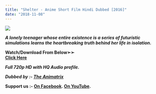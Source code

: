 ```yaml
---
title: "Shelter - Anime Short Film Hindi Dubbed [2016]"
date: "2018-11-08"
---
```


[![](https://3.bp.blogspot.com/-dV8c-8WHMX0/W-K4QgH-fDI/AAAAAAAAB3w/4oKB2hyswyEaPU_jOwBqOgZ7nFknWF4HQCLcBGAs/s400/shelter2.jpg)](https://3.bp.blogspot.com/-dV8c-8WHMX0/W-K4QgH-fDI/AAAAAAAAB3w/4oKB2hyswyEaPU_jOwBqOgZ7nFknWF4HQCLcBGAs/s1600/shelter2.jpg)

_**A lonely teenager whose entire existence is a series of futuristic simulations learns the heartbreaking truth behind her life in isolation.**_

**Watch/Download From Below➣➢**  
**[Click Here](http://kudoflow.com/6nxW)**  
  
**_Full 720p HD with HQ Audio profile._**  

**_Dubbed by :- [The Animatrix](https://m.facebook.com/The-Animatrix-998958463622862/)_**

**Support us :- [On Facebook](https://m.facebook.com/sbforath/). [On YouTube](https://m.youtube.com/channel/UC2tSHbZwPULhtoFUnBgwEiA).**
